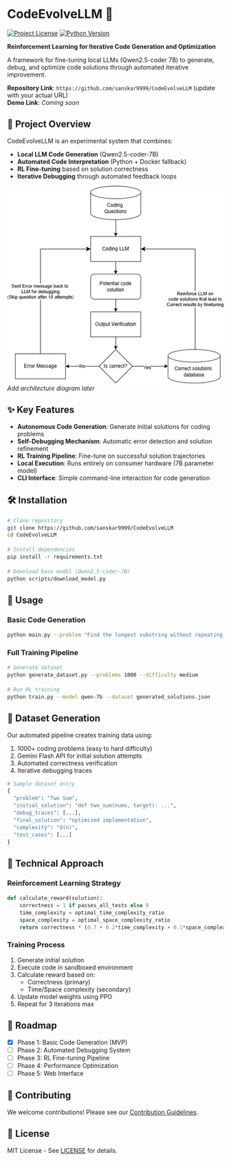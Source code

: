 # CodeEvolveLLM 🚀

[![Project License](https://img.shields.io/badge/License-MIT-blue.svg)](LICENSE)
[![Python Version](https://img.shields.io/badge/Python-3.10%2B-brightgreen)](https://python.org)

**Reinforcement Learning for Iterative Code Generation and Optimization**

A framework for fine-tuning local LLMs (Qwen2.5-coder 7B) to generate, debug, and optimize code solutions through automated iterative improvement.

**Repository Link**: `https://github.com/sanskar9999/CodeEvolveLLM` (update with your actual URL)  
**Demo Link**: *Coming soon*

## 🎯 Project Overview

CodeEvolveLLM is an experimental system that combines:
- **Local LLM Code Generation** (Qwen2.5-coder-7B)
- **Automated Code Interpretation** (Python + Docker fallback)
- **RL Fine-tuning** based on solution correctness
- **Iterative Debugging** through automated feedback loops

![System Architecture](docs/system_flow.png) *Add architecture diagram later*

## ✨ Key Features

- **Autonomous Code Generation**: Generate initial solutions for coding problems
- **Self-Debugging Mechanism**: Automatic error detection and solution refinement
- **RL Training Pipeline**: Fine-tune on successful solution trajectories
- **Local Execution**: Runs entirely on consumer hardware (7B parameter model)
- **CLI Interface**: Simple command-line interaction for code generation

## 🛠️ Installation

```bash
# Clone repository
git clone https://github.com/sanskar9999/CodeEvolveLLM
cd CodeEvolveLLM

# Install dependencies
pip install -r requirements.txt

# Download base model (Qwen2.5-coder-7B)
python scripts/download_model.py
```

## 🚀 Usage

### Basic Code Generation
```bash
python main.py --problem "Find the longest substring without repeating characters"
```

### Full Training Pipeline
```bash
# Generate dataset
python generate_dataset.py --problems 1000 --difficulty medium

# Run RL training
python train.py --model qwen-7b --dataset generated_solutions.json
```

## 📂 Dataset Generation

Our automated pipeline creates training data using:
1. 1000+ coding problems (easy to hard difficulty)
2. Gemini Flash API for initial solution attempts
3. Automated correctness verification
4. Iterative debugging traces

```python
# Sample dataset entry
{
  "problem": "Two Sum",
  "initial_solution": "def two_sum(nums, target): ...",
  "debug_traces": [...],
  "final_solution": "optimized implementation",
  "complexity": "O(n)",
  "test_cases": [...]
}
```

## 🧠 Technical Approach

### Reinforcement Learning Strategy
```python
def calculate_reward(solution):
    correctness = 1 if passes_all_tests else 0
    time_complexity = optimal_time_complexity_ratio
    space_complexity = optimal_space_complexity_ratio
    return correctness * (0.7 + 0.2*time_complexity + 0.1*space_complexity)
```

### Training Process
1. Generate initial solution
2. Execute code in sandboxed environment
3. Calculate reward based on:
   - Correctness (primary)
   - Time/Space complexity (secondary)
4. Update model weights using PPO
5. Repeat for 3 iterations max

## 📍 Roadmap

- [x] Phase 1: Basic Code Generation (MVP)
- [ ] Phase 2: Automated Debugging System
- [ ] Phase 3: RL Fine-tuning Pipeline
- [ ] Phase 4: Performance Optimization
- [ ] Phase 5: Web Interface

## 🤝 Contributing

We welcome contributions! Please see our [Contribution Guidelines](CONTRIBUTING.md).

## 📜 License

MIT License - See [LICENSE](LICENSE) for details.

